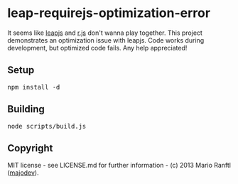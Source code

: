 <h1>leap-requirejs-optimization-error</h1>
It seems like <a href="https://github.com/leapmotion/leapjs">leapjs</a> and <a href="https://github.com/jrburke/r.js/">r.js</a> don't wanna play together. This project demonstrates an optimization issue with leapjs. Code works during development, but optimized code fails. Any help appreciated!

<h2>Setup</h2>
<pre>npm install -d</pre>

<h2>Building</h2>
<pre>node scripts/build.js</pre>

<h2>Copyright</h2>
MIT license - see LICENSE.md for further information -
(c) 2013 Mario Ranftl (<a href="http://www.majodev.com">majodev</a>).